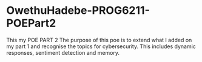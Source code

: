 # OwethuHadebe-PROG6211-POEPart2
This my POE PART 2 The purpose of this poe is to extend what I added on my part 1 and recognise the topics for cybersecurity. This includes dynamic responses, sentiment detection and memory.
